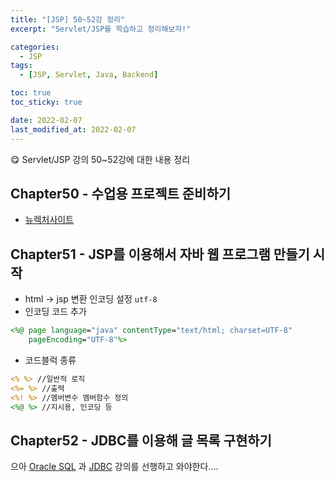 ```yaml
---
title: "[JSP] 50~52강 정리"
excerpt: "Servlet/JSP를 학습하고 정리해보자!"

categories:
  - JSP
tags:
  - [JSP, Servlet, Java, Backend]

toc: true
toc_sticky: true

date: 2022-02-07
last_modified_at: 2022-02-07
---
```


😋 Servlet/JSP 강의 50~52강에 대한 내용 정리

## Chapter50 - 수업용 프로젝트 준비하기

- [뉴렉처사이트](https://www.newlecture.com/customer/notice/9)

## Chapter51 - JSP를 이용해서 자바 웹 프로그램 만들기 시작

- html -> jsp 변환 인코딩 설정 `utf-8`
- 인코딩 코드 추가

```jsp
<%@ page language="java" contentType="text/html; charset=UTF-8"
    pageEncoding="UTF-8"%>
```

- 코드블럭 종류

```jsp
<% %> //일반적 로직
<%= %> //출력
<%! %> //멤버변수 멤버함수 정의
<%@ %> //지시용, 인코딩 등
```

## Chapter52 - JDBC를 이용해 글 목록 구현하기

으아 [Oracle SQL](https://www.youtube.com/watch?v=pGlkIFrY9QY&list=PLq8wAnVUcTFVq7RD1kuUwkdWabxvDGzfu) 과 [JDBC](https://www.youtube.com/watch?v=c0s7g7iVtwc&list=PLq8wAnVUcTFWxwoc41CqmwnO-ZyRDL0og) 강의를 선행하고 와야한다....
